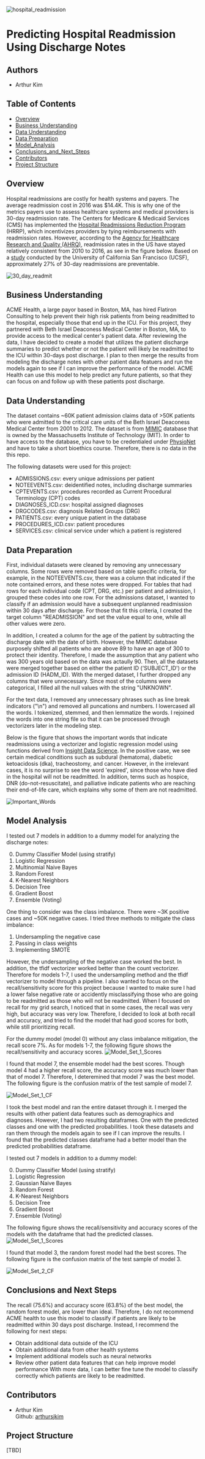 ![hospital_readmission](./images/hospital-readmission.jpeg)
# Predicting Hospital Readmission Using Discharge Notes

## Authors
* Arthur Kim

## Table of Contents
* [Overview](#overview)
* [Business Understanding](#business-understanding)
* [Data Understanding](#data-understanding)
* [Data Preparation](#data-preparation)
* [Model_Analysis](#model-analysis)
* [Conclusions_and_Next_Steps](#conclusions_and_next_steps)
* [Contributors](#contributors)
* [Project Structure](#project-structure)

## Overview
Hospital readmissions are costly for health systems and payers. The average readmission cost in 2016 was $14.4K. This is why one of the metrics payers use to assess healthcare systems and medical providers is 30-day readmission rate. The Centers for Medicare & Medicaid Services (CMS) has implemented the [Hospital Readmissions Reduction Program](https://www.cms.gov/Medicare/Medicare-Fee-for-Service-Payment/AcuteInpatientPPS/Readmissions-Reduction-Program) (HRRP), which incentivizes providers by tying reimbursements with readmission rates. However, according to the [Agency for Healthcare Research and Quality (AHRQ)](https://www.hcup-us.ahrq.gov/reports/statbriefs/sb248-Hospital-Readmissions-2010-2016.jsp), readmission rates in the US have stayed relatively consistent from 2010 to 2016, as see in the figure below. Based on a [study](https://jamanetwork.com/journals/jamainternalmedicine/fullarticle/2498846) conducted by the University of California San Francisco (UCSF), approximately 27% of 30-day readmissions are preventable.

![30_day_readmit](./images/30_day_readmissions.png)

## Business Understanding
ACME Health, a large payor based in Boston, MA, has hired Flatiron Consulting to help prevent their high risk patients from being readmitted to the hospital, especially those that end up in the ICU. For this project, they partnered with Beth Israel Deaconess Medical Center in Boston, MA, to provide access to the medical center's patient data. After reviewing the data, I have decided to create a model that utilizes the patient discharge summaries to predict whether or not the patient will likely be readmitted to the ICU within 30-days post discharge. I plan to then merge the results from modeling the discharge notes with other patient data featuers and run the models again to see if I can improve the performance of the model. ACME Health can use this model to help predict any future patients, so that they can focus on and follow up with these patients post discharge.

## Data Understanding
The dataset contains ~60K patient admission claims data of >50K patients who were admitted to the critical care units of the Beth Israel Deaconess Medical Center from 2001 to 2012. The dataset is from [MIMIC](https://mimic.mit.edu/) database that is owned by the Massachusetts Institute of Technology (MIT). In order to have access to the database, you have to be credentialed under [PhysioNet](https://physionet.org/settings/credentialing/) and have to take a short bioethics course. Therefore, there is no data in the this repo.

The following datasets were used for this project:
* ADMISSIONS.csv: every unique admissions per patient
* NOTEEVENTS.csv: deidentified notes, including discharge summaries
* CPTEVENTS.csv: procedures recorded as Current Procedural Terminology (CPT) codes
* DIAGNOSES_ICD.csv: hospital assigned diagnoses
* DRGCODES.csv: diagnosis Related Groups (DRG)
* PATIENTS.csv: every unique patient in the database
* PROCEDURES_ICD.csv: patient procedures
* SERVICES.csv: clinical service under which a patient is registered

## Data Preparation
First, individual datasets were cleaned by removing any unnecessary columns. Some rows were removed based on table specific criteria, for example, in the NOTEEVENTS.csv, there was a column that indicated if the note contained errors, and these notes were dropped. For tables that had rows for each individual code (CPT, DRG, etc.) per patient and admission, I grouped these codes into one row. For the admissions dataset, I wanted to classify if an admission would have a subsequent unplanned readmission within 30 days after discharge. For those that fit this criteria, I created the target column "READMISSION" and set the value equal to one, while all other values were zero. 

In addition, I created a column for the age of the patient by subtracting the discharge date with the date of birth. However, the MIMIC database purposely shifted all patients who are above 89 to have an age of 300 to protect their identity. Therefore, I made the assumption that any patient who was 300 years old based on the data was actaully 90. Then, all the datasets were merged together based on either the patient ID ('SUBJECT_ID') or the admission ID (HADM_ID). With the merged dataset, I further dropped any columns that were unnecessary. Since most of the columns were categorical, I filled all the null values with the string "UNKNOWN".

For the text data, I removed any unnecessary phrases such as line break indicators ("\n") and removed all puncations and numbers. I lowercased all the words. I tokenized, stemmed, and then lemmatize the words. I rejoined the words into one string file so that it can be processed through vectorizers later in the modeling step.

Below is the figure that shows the important words that indicate readmissions using a vectorizer and logistic regression model using functions derived from [Insight Data Science](https://blog.insightdatascience.com/how-to-solve-90-of-nlp-problems-a-step-by-step-guide-fda605278e4e). In the positive case, we see certain medical conditions such as subdural (hematoma), diabetic ketoacidosis (dka), tracheostomy, and cancer. However, in the irrelevant cases, it is no surprise to see the word 'expired', since those who have died in the hospital will not be readmitted. In addition, terms such as hospice, DNR (do-not-resuscitate), and palliative indicate patients who are reaching their end-of-life care, which explains why some of them are not readmitted.

![Important_Words](./images/Importance.png)

## Model Analysis
I tested out 7 models in addition to a dummy model for analyzing the discharge notes:

<ol start="0">
  <li> Dummy Classifier Model (using stratify)</li>
  <li>Logistic Regression</li>
  <li>Multinomial Naive Bayes</li>
  <li>Random Forest</li>
  <li>K-Nearest Neighbors</li>
  <li>Decision Tree</li>
  <li>Gradient Boost</li>
  <li>Ensemble (Voting)</li>
</ol>

One thing to consider was the class imbalance. There were ~3K positive cases and ~50K negative cases. I tried three methods to mitigate the class imbalance:
1. Undersampling the negative case
2. Passing in class weights
3. Implementing SMOTE

However, the undersampling of the negative case worked the best. In addition, the tfidf vectorizer worked better than the count vectorizer. Therefore for models 1-7, I used the undersampling method and the tfidf vectorizer to model through a pipeline. I also wanted to focus on the recall/sensitivity score for this project because I wanted to make sure I had a lower false negative rate or accidently misclassifying those who are going to be readmitted as those who will not be readmitted. When I focused on recall for my grid search, I noticed that in some cases, the recall was very high, but accuracy was very low. Therefore, I decided to look at both recall and accuracy, and tried to find the model that had good scores for both, while still prioritizing recall.

For the dummy model (model 0) without any class imbalance mitigation, the recall score 7%. As for models 1-7, the following figure shows the recall/sensitivity and accuracy scores.
![Model_Set_1_Scores](./images/Model_Scores.png)

I found that model 7, the ensemble model had the best scores. Though model 4 had a higher recall score, the accuracy score was much lower than that of model 7. Therefore, I deteremined that model 7 was the best model. The following figure is the confusion matrix of the test sample of model 7.

![Model_Set_1_CF](./images/Model_Set1_Test_CF.png)

I took the best model and ran the entire dataset through it. I merged the results with other patient data features such as demographics and diagnoses. However, I had two resulting dataframes. One with the predicted classes and one with the predicted probabilities. I took these datasets and ran them through the models again to see if I can improve the results. I found that the predicted classes dataframe had a better model than the predicted probabilities dataframe.

I tested out 7 models in addition to a dummy model:

<ol start="0">
  <li> Dummy Classifier Model (using stratify)</li>
  <li>Logistic Regression</li>
  <li>Gaussian Naive Bayes</li>
  <li>Random Forest</li>
  <li>K-Nearest Neighbors</li>
  <li>Decision Tree</li>
  <li>Gradient Boost</li>
  <li>Ensemble (Voting)</li>
</ol>

The following figure shows the recall/sensitivity and accuracy scores of the models with the dataframe that had the predicted classes.
![Model_Set_1_Scores](./images/Model_Scores2_1.png)

I found that model 3, the random forest model had the best scores. The following figure is the confusion matrix of the test sample of model 3.

![Model_Set_2_CF](./images/Model_Set1_Test_CF.png)

## Conclusions and Next Steps
The recall (75.6%) and accuracy score (63.8%) of the best model, the random forest model, are lower than ideal. Therefore, I do not recommend ACME health to use this model to classify if patients are likely to be readmitted within 30 days post discharge. Instead, I recommend the following for next steps:
* Obtain additional data outside of the ICU
* Obtain additional data from other health systems
* Implement additional models such as neural networks
* Review other patient data features that can help improve model performance
With more data, I can better fine tune the model to classify correctly which patients are likely to be readmitted.

## Contributors
- Arthur Kim <br>
    Github: [arthursjkim](https://github.com/arthursjkim)<br>
## Project Structure
[TBD]
